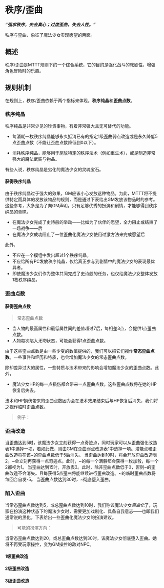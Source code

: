 # 秩序/歪曲

***“强求秩序，失去真心；过度歪曲，失去人性。”***

秩序与歪曲，象征了魔法少女实现愿望的两面。

## 概述

秩序/歪曲是MTTT规则下的一个综合系统，它的目的是强化战斗的戏剧性，增强角色冒险时的乐趣。

### 



## 规则机制

在规则上，秩序/歪曲依赖于两个指标来体现，**秩序纯晶**和**歪曲点数**。

### 秩序纯晶

秩序纯晶是非常少见的珍贵事物，有着非常强大且无可替代的功能。

* 每消耗一枚秩序纯晶能够永久抵消已有的指定1级歪曲弱点改造或是永久降低5点歪曲点数（不能让歪曲点数降低到0以下）。

* 消耗秩序纯晶，能够用于施放特定的秩序法术（例如重生术），或是制造非常强大的魔法武装与物品。

有些人说，秩序纯晶是劣化的魔法少女的灵魂宝石。


#### 获得秩序纯晶

由于秩序纯晶过于强大的效果，GM应该小心发放这种物品。为此，MTTT将不提供特定而具体的发放该物品的规则，而是通过下表给出GM发放该物品时的参考。这些参考，大多是为了向GM声明，只有足够优秀的扮演和剧情，才能够得到秩序纯晶的青睐。

* 在魔法少女完成了史诗般的举动——比如为了伙伴的愿望，全力阻止或结束了一场战争——后
* 在魔法少女成功阻止了一位歪曲化魔法少女使用过激方法来完成愿望后

此外，
* 不应在一个模组中发出超过1个秩序纯晶。
* 不应给所有PC发放秩序纯晶，仅给真正参与到剧情中的魔法少女的表现最优异者。
* 即使魔法少女们作为整体共同完成了史诗般的任务，也仅给魔法少女整体发放1枚秩序纯晶。


### 歪曲点数

#### 获得歪曲点数

>常态歪曲点数

* 当人物的最高属性和最低属性间的差值超过7后，每相差3点，会提供1点歪曲点数。
* 人物每次陷入*无助*状态，可能会获得1点歪曲点数。

由于这些歪曲点数是由一些少变的数值提供的，我们可以把它们视作**常态歪曲点数**。一些事件和经历和特质，也会增加魔法少女的常态歪曲点数。

除却差异过大的属性，一些特质与法术带来的影响会增加魔法少女的歪曲点数。此外，

* 魔法少女HP的每一点损伤都会带来一点歪曲点数。这些歪曲点数将在她的HP恢复后失去。

法术和HP损伤带来的歪曲点数因为会在法术效果结束后与HP恢复后消失，我们将之视作临时歪曲点数。

>例子：



### 歪曲改造

当歪曲达到5时，该魔法少女立刻获得一点奇迹点，同时玩家可以从歪曲强化改造表1中选择一项，若如此做，则由GM在歪曲弱点改造表1中选择一项。潜能点和歪曲改造将在该\~的歪曲点数低于5后消失。
当歪曲达到10时，将会开放歪曲改造表2。\~会立刻再获得一点奇迹点。此时，\~的每一个满骰都会获得一枚加骰，每一个2都视为1。
当歪曲达到15时，开放表3。此时，除非歪曲点数低于0，否则\~的歪曲改造不会消失。且每获得5点歪曲将能继续进行歪曲改造。\~的临时歪曲点数将每回合自发-5。
当歪曲点数达到30时，\~彻底堕入歪曲。

### 陷入歪曲

当常态歪曲点数达到5，或总歪曲点数达到10时，我们称该魔法少女*歪曲化*了，玩家在扮演这种状态下的魔法少女时，需要更加戏剧化、具备自我意志——也即我们通常说的黑化。下表给出一些歪曲化魔法少女的扮演建议。

> 可能的扮演方向：



当常态歪曲点数达到20，或总歪曲点数达到30时，该魔法少女彻底堕入歪曲。她将不再受玩家操控，变为GM操控的敌对NPC。

#### 1级歪曲改造



#### 2级歪曲改造


#### 3级歪曲改造


